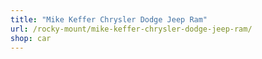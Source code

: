 ```yaml
---
title: "Mike Keffer Chrysler Dodge Jeep Ram"
url: /rocky-mount/mike-keffer-chrysler-dodge-jeep-ram/
shop: car
---
```

